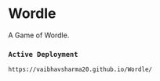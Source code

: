 # Wordle
A Game of Wordle. 


### `Active Deployment`

```
https://vaibhavsharma20.github.io/Wordle/
```

